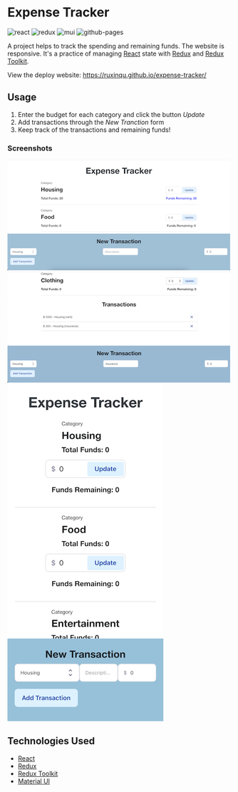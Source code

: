 # Expense Tracker

![react](https://img.shields.io/badge/React-20232A?style=for-the-badge&logo=react&logoColor=61DAFB)
![redux](https://img.shields.io/badge/Redux-593D88?style=for-the-badge&logo=redux&logoColor=white)
![mui](https://img.shields.io/badge/Material%20UI-007FFF?style=for-the-badge&logo=mui&logoColor=white)
![github-pages](https://img.shields.io/badge/GitHub%20Pages-222222?style=for-the-badge&logo=GitHub%20Pages&logoColor=white)

A project helps to track the spending and remaining funds. The website is responsive. It's a practice of managing [React](https://reactjs.org) state with [Redux](https://redux.js.org) and [Redux Toolkit](https://redux-toolkit.js.org).

View the deploy website: https://ruxinqu.github.io/expense-tracker/

## Usage

1. Enter the budget for each category and click the button _Update_
2. Add transactions through the _New Tranction_ form
3. Keep track of the transactions and remaining funds!

### Screenshots

![demo](./public/assets/screenshot1.png)
![demo](./public/assets/screenshot2.png)
![demo](./public/assets/screenshot-mobile.png)

## Technologies Used

- [React](https://reactjs.org)
- [Redux](https://redux.js.org)
- [Redux Toolkit](https://redux-toolkit.js.org)
- [Material UI](https://mui.com)
